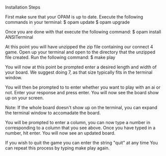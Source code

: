 Installation Steps

First make sure that your OPAM is up to date. Execute the following commands in your terminal:
$ opam update
$ opam upgrade

Once you are done with that execute the following command:
$ opam install ANSITerminal

At this point you will have unzipped the zip file containing our connect 4 game.
Open up your terminal and open to the directory that the unzipped file created.
Run the following command:
$ make play

You will now at this point be prompted enter a desired length and width of your board.
We suggest doing 7, as that size typically fits in the terminal window.

You will then be prompted to to enter whether you want to play with an ai or not.
Enter your response and press enter. You will now see the board show up on your screen.

Note: If the whole board doesn't show up on the terminal, you can expand the terminal window
to accomadate the board.

You will be prompted to enter a column, you can now type a number in corresponding to a column
that you see above. Once you have typed in a number, hit enter. You will now see an updated board.

If you wish to quit the game you can enter the string "quit" at any time You can repeat this process by typing make play again.
